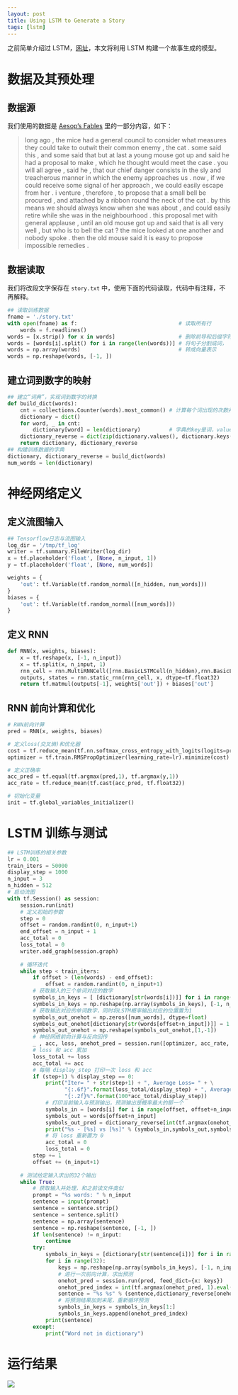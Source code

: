 ```yaml
---
layout: post
title: Using LSTM to Generate a Story
tags: [lstm]
---
```


之前简单介绍过 LSTM，[网址](https://hlthu.github.io/2017/05/30/understand-lstm.html)，本文将利用 LSTM 构建一个故事生成的模型。

# 数据及其预处理

## 数据源

我们使用的数据是 [Aesop’s Fables](http://www.taleswithmorals.com/) 里的一部分内容，如下：

> long ago , the mice had a general council to consider what measures they could take to outwit their common enemy , the cat . some said this , and some said that but at last a young mouse got up and said he had a proposal to make , which he thought would meet the case . you will all agree , said he , that our chief danger consists in the sly and treacherous manner in which the enemy approaches us . now , if we could receive some signal of her approach , we could easily escape from her . i venture , therefore , to propose that a small bell be procured , and attached by a ribbon round the neck of the cat . by this means we should always know when she was about , and could easily retire while she was in the neighbourhood . this proposal met with general applause , until an old mouse got up and said that is all very well , but who is to bell the cat ? the mice looked at one another and nobody spoke . then the old mouse said it is easy to propose impossible remedies .


## 数据读取

我们将改段文字保存在 `story.txt` 中，使用下面的代码读取，代码中有注释，不再解释。

```python
## 读取训练数据
fname = './story.txt'
with open(fname) as f:                                # 读取所有行
	words = f.readlines()
words = [x.strip() for x in words]                    # 删除前导和后缀字符
words = [words[i].split() for i in range(len(words))] # 将句子分割成词， 以空格、TAB、回车等为分隔符
words = np.array(words)                               # 转成向量表示
words = np.reshape(words, [-1, ])
```

## 建立词到数字的映射

```python
## 建立“词典”，实现词到数字的转换
def build_dict(words):
	cnt = collections.Counter(words).most_common() # 计算每个词出现的次数并排序
	dictionary = dict()
	for word, _ in cnt:
		dictionary[word] = len(dictionary)         # 字典的key是词，value是依次增加的序号。
	dictionary_reverse = dict(zip(dictionary.values(), dictionary.keys()))
	return dictionary, dictionary_reverse
## 构建训练数据的字典
dictionary, dictionary_reverse = build_dict(words)
num_words = len(dictionary)
```

# 神经网络定义

## 定义流图输入

```python
## Tensorflow日志与流图输入
log_dir = '/tmp/tf_log'
writer = tf.summary.FileWriter(log_dir)
x = tf.placeholder('float', [None, n_input, 1])
y = tf.placeholder('float', [None, num_words])

weights = {
    'out': tf.Variable(tf.random_normal([n_hidden, num_words]))
}
biases = {
    'out': tf.Variable(tf.random_normal([num_words]))
}
```

## 定义 RNN

```python
def RNN(x, weights, biases):
	x = tf.reshape(x, [-1, n_input])
	x = tf.split(x, n_input, 1)
	rnn_cell = rnn.MultiRNNCell([rnn.BasicLSTMCell(n_hidden),rnn.BasicLSTMCell(n_hidden)])
	outputs, states = rnn.static_rnn(rnn_cell, x, dtype=tf.float32)
	return tf.matmul(outputs[-1], weights['out']) + biases['out']
```

## RNN 前向计算和优化

```python
# RNN前向计算
pred = RNN(x, weights, biases)

# 定义loss(交叉熵)和优化器
cost = tf.reduce_mean(tf.nn.softmax_cross_entropy_with_logits(logits=pred, labels=y))
optimizer = tf.train.RMSPropOptimizer(learning_rate=lr).minimize(cost)

# 定义正确率
acc_pred = tf.equal(tf.argmax(pred,1), tf.argmax(y,1))
acc_rate = tf.reduce_mean(tf.cast(acc_pred, tf.float32))

# 初始化变量
init = tf.global_variables_initializer()
```

# LSTM 训练与测试

```python
## LSTM训练的相关参数
lr = 0.001
train_iters = 50000
display_step = 1000
n_input = 3
n_hidden = 512
# 启动流图
with tf.Session() as session:
	session.run(init)
	# 定义初始的参数
	step = 0
	offset = random.randint(0, n_input+1)
	end_offset = n_input + 1
	acc_total = 0
	loss_total = 0
	writer.add_graph(session.graph)
	
	# 循环迭代
	while step < train_iters:
		if offset > (len(words) - end_offset):
			offset = random.randint(0, n_input+1)
		# 获取输入的三个单词对应的数字
		symbols_in_keys = [ [dictionary[str(words[i])]] for i in range(offset, offset+n_input) ]
		symbols_in_keys = np.reshape(np.array(symbols_in_keys), [-1, n_input, 1])
		# 获取输出对应的单词数字，同时将LSTM概率输出对应的位置置为1
		symbols_out_onehot = np.zeros([num_words], dtype=float)
		symbols_out_onehot[dictionary[str(words[offset+n_input])]] = 1.0
		symbols_out_onehot = np.reshape(symbols_out_onehot,[1,-1])
		# 神经网络前向计算与反向回传
		_ , acc, loss, onehot_pred = session.run([optimizer, acc_rate, cost, pred], feed_dict={x: symbols_in_keys, y: symbols_out_onehot})
		# loss 和 acc 累加
		loss_total += loss
		acc_total += acc
		# 每隔 display_step 打印一次 loss 和 acc
		if (step+1) % display_step == 0:
			print("Iter= " + str(step+1) + ", Average Loss= " + \
                  "{:.6f}".format(loss_total/display_step) + ", Average Accuracy= " + \
                  "{:.2f}%".format(100*acc_total/display_step))
			# 打印当前输入与预测输出，预测输出是概率最大的那一个
			symbols_in = [words[i] for i in range(offset, offset+n_input)]
			symbols_out = words[offset+n_input]
			symbols_out_pred = dictionary_reverse[int(tf.argmax(onehot_pred, 1).eval())]
			print("%s - [%s] vs [%s]" % (symbols_in,symbols_out,symbols_out_pred))
			# 将 loss 重新置为 0
			acc_total = 0
			loss_total = 0
		step += 1
		offset += (n_input+1)
		
	# 测试给定输入求出的32个输出
	while True:
		# 获取输入并处理，和之前读文件类似
		prompt = "%s words: " % n_input
		sentence = input(prompt)
		sentence = sentence.strip()
		sentence = sentence.split()
		sentence = np.array(sentence)
		sentence = np.reshape(sentence, [-1, ])
		if len(sentence) != n_input:
			continue
		try:
			symbols_in_keys = [dictionary[str(sentence[i])] for i in range(len(sentence))]
			for i in range(32):
				keys = np.reshape(np.array(symbols_in_keys), [-1, n_input, 1])
				# 进行一次前向计算，求出预测
				onehot_pred = session.run(pred, feed_dict={x: keys})
				onehot_pred_index = int(tf.argmax(onehot_pred, 1).eval())
				sentence = "%s %s" % (sentence,dictionary_reverse[onehot_pred_index])
				# 将预测结果加到末尾，重新循环预测
				symbols_in_keys = symbols_in_keys[1:]
				symbols_in_keys.append(onehot_pred_index)
			print(sentence)
		except:
			print("Word not in dictionary")
```

# 运行结果

![](https://raw.githubusercontent.com/hlthu/lstm/master/01-story_generation/1.PNG)
